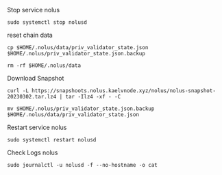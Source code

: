 Stop service nolus

```
sudo systemctl stop nolusd
```

reset chain data

```
cp $HOME/.nolus/data/priv_validator_state.json $HOME/.nolus/priv_validator_state.json.backup
```
```
rm -rf $HOME/.nolus/data
```

Download Snapshot 

```
curl -L https://snapshoots.nolus.kaelvnode.xyz/nolus/nolus-snapshot-20230302.tar.lz4 | tar -Ilz4 -xf - -C 
```

```
mv $HOME/.nolus/priv_validator_state.json.backup $HOME/.nolus/data/priv_validator_state.json
```

Restart service nolus

```
sudo systemctl restart nolusd
```

Check Logs nolus

```
sudo journalctl -u nolusd -f --no-hostname -o cat
```
